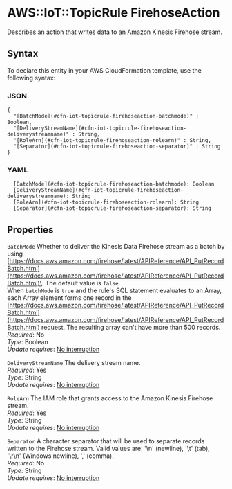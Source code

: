 # AWS::IoT::TopicRule FirehoseAction<a name="aws-properties-iot-topicrule-firehoseaction"></a>

Describes an action that writes data to an Amazon Kinesis Firehose stream\.

## Syntax<a name="aws-properties-iot-topicrule-firehoseaction-syntax"></a>

To declare this entity in your AWS CloudFormation template, use the following syntax:

### JSON<a name="aws-properties-iot-topicrule-firehoseaction-syntax.json"></a>

```
{
  "[BatchMode](#cfn-iot-topicrule-firehoseaction-batchmode)" : Boolean,
  "[DeliveryStreamName](#cfn-iot-topicrule-firehoseaction-deliverystreamname)" : String,
  "[RoleArn](#cfn-iot-topicrule-firehoseaction-rolearn)" : String,
  "[Separator](#cfn-iot-topicrule-firehoseaction-separator)" : String
}
```

### YAML<a name="aws-properties-iot-topicrule-firehoseaction-syntax.yaml"></a>

```
  [BatchMode](#cfn-iot-topicrule-firehoseaction-batchmode): Boolean
  [DeliveryStreamName](#cfn-iot-topicrule-firehoseaction-deliverystreamname): String
  [RoleArn](#cfn-iot-topicrule-firehoseaction-rolearn): String
  [Separator](#cfn-iot-topicrule-firehoseaction-separator): String
```

## Properties<a name="aws-properties-iot-topicrule-firehoseaction-properties"></a>

`BatchMode`  <a name="cfn-iot-topicrule-firehoseaction-batchmode"></a>
Whether to deliver the Kinesis Data Firehose stream as a batch by using [https://docs.aws.amazon.com/firehose/latest/APIReference/API_PutRecordBatch.html](https://docs.aws.amazon.com/firehose/latest/APIReference/API_PutRecordBatch.html)\. The default value is `false`\.  
When `batchMode` is `true` and the rule's SQL statement evaluates to an Array, each Array element forms one record in the [https://docs.aws.amazon.com/firehose/latest/APIReference/API_PutRecordBatch.html](https://docs.aws.amazon.com/firehose/latest/APIReference/API_PutRecordBatch.html) request\. The resulting array can't have more than 500 records\.  
*Required*: No  
*Type*: Boolean  
*Update requires*: [No interruption](https://docs.aws.amazon.com/AWSCloudFormation/latest/UserGuide/using-cfn-updating-stacks-update-behaviors.html#update-no-interrupt)

`DeliveryStreamName`  <a name="cfn-iot-topicrule-firehoseaction-deliverystreamname"></a>
The delivery stream name\.  
*Required*: Yes  
*Type*: String  
*Update requires*: [No interruption](https://docs.aws.amazon.com/AWSCloudFormation/latest/UserGuide/using-cfn-updating-stacks-update-behaviors.html#update-no-interrupt)

`RoleArn`  <a name="cfn-iot-topicrule-firehoseaction-rolearn"></a>
The IAM role that grants access to the Amazon Kinesis Firehose stream\.  
*Required*: Yes  
*Type*: String  
*Update requires*: [No interruption](https://docs.aws.amazon.com/AWSCloudFormation/latest/UserGuide/using-cfn-updating-stacks-update-behaviors.html#update-no-interrupt)

`Separator`  <a name="cfn-iot-topicrule-firehoseaction-separator"></a>
A character separator that will be used to separate records written to the Firehose stream\. Valid values are: '\\n' \(newline\), '\\t' \(tab\), '\\r\\n' \(Windows newline\), ',' \(comma\)\.  
*Required*: No  
*Type*: String  
*Update requires*: [No interruption](https://docs.aws.amazon.com/AWSCloudFormation/latest/UserGuide/using-cfn-updating-stacks-update-behaviors.html#update-no-interrupt)